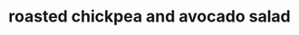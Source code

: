 ---
servings:
notes:
directions: |-
  * Preheat oven to 400°f (200°c)
  * In a large bowl, mix together the chickpeas, olive oil, paprika, and garlic salt
  * Spread the chickpeas onto a baking sheet in one layer
  * Bake for 25-30 minutes, until the chickpeas are crisp
  * Dice the cucumber and add to a large bowl
  * Toss in the mixed greens, cucumber, tomatoes, avocado, roasted chickpeas, extra virgin olive oil, lemon juice, salt, and pepper, and mix until well combined
  * Divide between individual bowls and serve
ingredients: |-
  * 5 oz  mixed greens
  * 1 large cucumber, diced
  * 10 oz  cherry tomato, halved
  * 1 avocado, diced
  * 30 oz  chickpeas, 2 cans, drained and rinsed
  * 2 tablespoons  olive oil
  * 2 teaspoons  smoked paprika
  * 1 ½ teaspoons  garlic salt
  * 2 tablespoons  extra virgin olive oil
  * 2 tablespoons  fresh lemon juice
  * ½ teaspoon  salt
  * ½ teaspoon  black pepper
rating: 4
ease: easy
category: main course
subcategory: salad
href: 'https://tasty.co/recipe/roasted-chickpea-and-avocado-salad'
totalTime:
cookTime:
prepTime:
title: roasted chickpea and avocado salad
path: /roasted-chickpea-and-avocado-salad
---